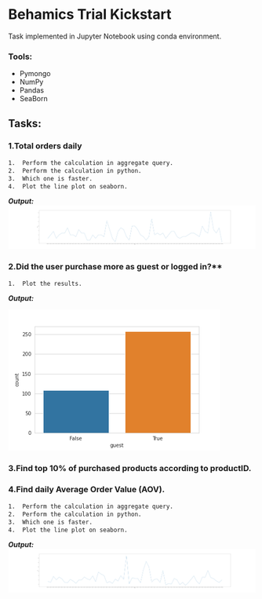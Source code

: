# Behamics Trial Kickstart
Task implemented in Jupyter Notebook using conda environment.

### Tools:
- Pymongo
- NumPy
- Pandas
- SeaBorn

## Tasks:

###  1.Total orders daily
    1.  Perform the calculation in aggregate query.
    2.  Perform the calculation in python.
    3.  Which one is faster.
    4.  Plot the line plot on seaborn.

***Output:***
<img src="TotalOrdersDaily.png">

 ### 2.Did the user purchase more as guest or logged in?**
    1.  Plot the results.
 
 ***Output:***
 
 <img src="GuestPurchasedCount.png">
 
 ### 3.Find top 10% of purchased products according to productID.
    
 ### 4.Find daily Average Order Value (AOV).
    1.  Perform the calculation in aggregate query.
    2.  Perform the calculation in python.
    3.  Which one is faster.
    4.  Plot the line plot on seaborn.

***Output:***
<img src="AOV.png">
